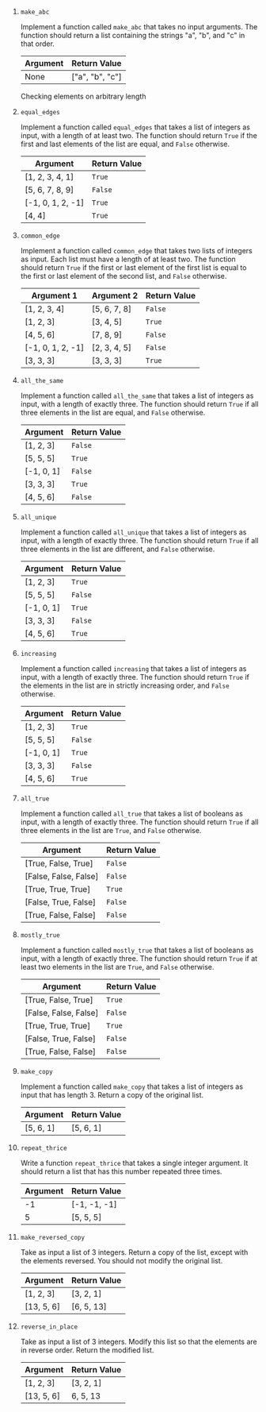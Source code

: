 1.  `make_abc`

    Implement a function called `make_abc` that takes no input arguments. The function should return a list containing the strings "a", "b", and "c" in that order.

    | Argument | Return Value    |
    | -------- | --------------- |
    | None     | ["a", "b", "c"] |

    Checking elements on arbitrary length

1.  `equal_edges`

    Implement a function called `equal_edges` that takes a list of integers as input, with a length of at least two. The function should return `True` if the first and last elements of the list are equal, and `False` otherwise.

    | Argument          | Return Value |
    | ----------------- | ------------ |
    | [1, 2, 3, 4, 1]   | `True`       |
    | [5, 6, 7, 8, 9]   | `False`      |
    | [-1, 0, 1, 2, -1] | `True`       |
    | [4, 4]            | `True`       |

1.  `common_edge`

    Implement a function called `common_edge` that takes two lists of integers as input. Each list must have a length of at least two. The function should return `True` if the first or last element of the first list is equal to the first or last element of the second list, and `False` otherwise.

    | Argument 1        | Argument 2        | Return Value |
    | ----------------- | ----------------- | ------------ |
    | [1, 2, 3, 4]       | [5, 6, 7, 8]       | `False`      |
    | [1, 2, 3]          | [3, 4, 5]          | `True`       |
    | [4, 5, 6]          | [7, 8, 9]          | `False`      |
    | [-1, 0, 1, 2, -1]  | [2, 3, 4, 5]       | `False`       |
    | [3, 3, 3]          | [3, 3, 3]          | `True`       |

1.  `all_the_same`

    Implement a function called `all_the_same` that takes a list of integers as input, with a length of exactly three. The function should return `True` if all three elements in the list are equal, and `False` otherwise.

    | Argument   | Return Value |
    | ---------- | ------------ |
    | [1, 2, 3]  | `False`      |
    | [5, 5, 5]  | `True`       |
    | [-1, 0, 1] | `False`      |
    | [3, 3, 3]  | `True`       |
    | [4, 5, 6]  | `False`      |

1.  `all_unique`

    Implement a function called `all_unique` that takes a list of integers as input, with a length of exactly three. The function should return `True` if all three elements in the list are different, and `False` otherwise.

    | Argument   | Return Value |
    | ---------- | ------------ |
    | [1, 2, 3]  | `True`       |
    | [5, 5, 5]  | `False`      |
    | [-1, 0, 1] | `True`       |
    | [3, 3, 3]  | `False`      |
    | [4, 5, 6]  | `True`       |

1.  `increasing`

    Implement a function called `increasing` that takes a list of integers as input, with a length of exactly three. The function should return `True` if the elements in the list are in strictly increasing order, and `False` otherwise.

    | Argument   | Return Value |
    | ---------- | ------------ |
    | [1, 2, 3]  | `True`       |
    | [5, 5, 5]  | `False`      |
    | [-1, 0, 1] | `True`       |
    | [3, 3, 3]  | `False`      |
    | [4, 5, 6]  | `True`       |

1.  `all_true`

    Implement a function called `all_true` that takes a list of booleans as input, with a length of exactly three. The function should return `True` if all three elements in the list are `True`, and `False` otherwise.

    | Argument              | Return Value |
    | --------------------- | ------------ |
    | [True, False, True]   | `False`      |
    | [False, False, False] | `False`      |
    | [True, True, True]    | `True`       |
    | [False, True, False]  | `False`      |
    | [True, False, False]  | `False`      |

1.  `mostly_true`

    Implement a function called `mostly_true` that takes a list of booleans as input, with a length of exactly three. The function should return `True` if at least two elements in the list are `True`, and `False` otherwise.

    | Argument             | Return Value |
    | -------------------- | ------------ |
    | [True, False, True]  | `True`       |
    | [False, False, False]| `False`      |
    | [True, True, True]   | `True`       |
    | [False, True, False] | `False`       |
    | [True, False, False] | `False`      |

1.  `make_copy`

    Implement a function called `make_copy` that takes a list of integers as input that has length 3. Return a copy of the original list.

    | Argument  | Return Value |
    | --------- | ------------ |
    | [5, 6, 1] | [5, 6, 1]    |

1.  `repeat_thrice`

    Write a function `repeat_thrice` that takes a single integer argument. It should return a list that has this number repeated three times.

    | Argument | Return Value |
    | -------- | ------------ |
    | -1       | [-1, -1, -1] |
    | 5        | [5, 5, 5]    |

1.  `make_reversed_copy`

    Take as input a list of 3 integers. Return a copy of the list, except with the elements reversed. You should not modify the original list.

    | Argument   | Return Value |
    | ---------- | ------------ |
    | [1, 2, 3]  | [3, 2, 1]    |
    | [13, 5, 6] | [6, 5, 13]   |

1.  `reverse_in_place`

    Take as input a list of 3 integers. Modify this list so that the elements are in reverse order. Return the modified list.

    | Argument   | Return Value |
    | ---------- | ------------ |
    | [1, 2, 3]  | [3, 2, 1]    |
    | [13, 5, 6] | 6, 5, 13     |
